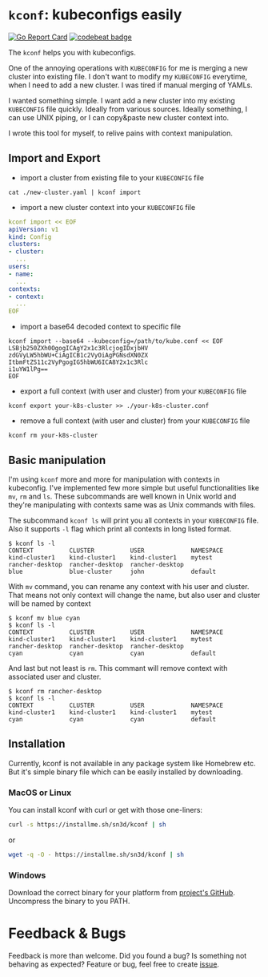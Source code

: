 # `kconf`: kubeconfigs easily

[![Go Report Card](https://goreportcard.com/badge/github.com/sn3d/kconf)](https://goreportcard.com/report/github.com/sn3d/kconf)
[![codebeat badge](https://codebeat.co/badges/4d9db5e8-918f-4561-a9de-5c27c1f509ad)](https://codebeat.co/projects/github-com-sn3d-kconf-main)

The `kconf` helps you with kubeconfigs.

One of the annoying operations with `KUBECONFIG` for me is merging a new cluster
into existing file. I don't want to modify my `KUBECONFIG` everytime, when I
need to add a new cluster. I was tired if manual merging of YAMLs.

I wanted something simple. I want add a new cluster into my existing
`KUBECONFIG` file quickly. Ideally from various sources. Ideally something, I
can use UNIX piping, or I can copy&paste new cluster context into.

I wrote this tool for myself, to relive pains with context manipulation.

## Import and Export

- import a cluster from existing file to your `KUBECONFIG` file

```shell
cat ./new-cluster.yaml | kconf import
```

- import a new cluster context into your `KUBECONFIG` file

```yaml
kconf import << EOF
apiVersion: v1
kind: Config
clusters:
- cluster:
  ...
users:
- name:
  ...
contexts:
- context:
  ...
EOF
```

- import a base64 decoded context to specific file

```shell
kconf import --base64 --kubeconfig=/path/to/kube.conf << EOF
LSBjb250ZXh0OgogICAgY2x1c3RlcjogIDxjbHV
zdGVyLW5hbWU+CiAgICB1c2VyOiAgPGNsdXN0ZX
ItbmFtZS11c2VyPgogIG5hbWU6ICA8Y2x1c3Rlc
i1uYW1lPg==
EOF
```

- export a full context (with user and cluster) from your `KUBECONFIG` file

```shell
kconf export your-k8s-cluster >> ./your-k8s-cluster.conf
```

- remove a full context (with user and cluster) from your
`KUBECONFIG` file

```shell
kconf rm your-k8s-cluster
```

## Basic manipulation

I'm using `kconf` more and more for manipulation with contexts in kubeconfig.
I've implemented few more simple but useful functionalities like `mv`, `rm` 
and `ls`. These subcommands are well known in Unix world and they're manipulating
with contexts same was as Unix commands with files.


The subcommand `kconf ls` will print you all contexts in your `KUBECONFIG` 
file. Also it supports `-l` flag which print all contexts in long listed 
format.

```shell
$ kconf ls -l                                                                                                                                     
CONTEXT          CLUSTER          USER             NAMESPACE
kind-cluster1    kind-cluster1    kind-cluster1    mytest
rancher-desktop  rancher-desktop  rancher-desktop
blue             blue-cluster     john             default
```

With `mv` command, you can rename any context with his user and cluster. 
That means not only context will change the name, but also user and cluster
will be named by context

```shell
$ kconf mv blue cyan
$ kconf ls -l
CONTEXT          CLUSTER          USER             NAMESPACE
kind-cluster1    kind-cluster1    kind-cluster1    mytest
rancher-desktop  rancher-desktop  rancher-desktop
cyan             cyan             cyan             default
```

And last but not least is `rm`. This commant will remove context with 
associated user and cluster.

```shell
$ kconf rm rancher-desktop
$ kconf ls -l                                                                                                                                     
CONTEXT          CLUSTER          USER             NAMESPACE
kind-cluster1    kind-cluster1    kind-cluster1    mytest
cyan             cyan             cyan             default
```

## Installation

Currently, kconf is not available in any package system like Homebrew etc.
But it's simple binary file which can be easily installed by downloading.

### MacOS or Linux

You can install kconf with curl or get with those one-liners:

```bash
curl -s https://installme.sh/sn3d/kconf | sh
```

or

```bash
wget -q -O - https://installme.sh/sn3d/kconf | sh
```

### Windows

Download the correct binary for your platform from [project's GitHub](https://github.com/sn3d/kconf/releases/).
Uncompress the binary to you PATH.

# Feedback & Bugs

Feedback is more than welcome. Did you found a bug? Is something not behaving as expected? Feature or bug, feel free to create [issue](https://github.com/sn3d/kconf/issues).
